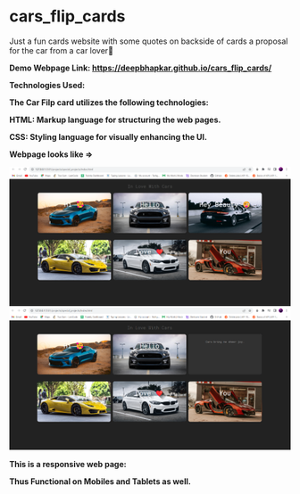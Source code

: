 # cars_flip_cards
Just a fun cards website with some quotes on backside of cards a proposal for the car from a car lover💖

<b>Demo Webpage Link<b>: https://deepbhapkar.github.io/cars_flip_cards/

<b>Technologies Used:</b>

The Car Filp card utilizes the following technologies:

<b>HTML</b>: Markup language for structuring the web pages.

<b>CSS</b>: Styling language for visually enhancing the UI.

Webpage looks like => 

<img src="Images/car1.png">
<img src="Images/car2.png">

This is a responsive web page: 

Thus Functional on<b> Mobiles</b> and<b> Tablets </b>as well.
